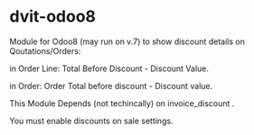 dvit-odoo8
============

Module for Odoo8 (may run on v.7) to show discount details on Qoutations/Orders:

in Order Line: Total Before Discount - Discount Value.

in Order: Order Total before discount - Discount value.

This Module Depends (not techincally) on invoice_discount .

You must enable discounts on sale settings.
